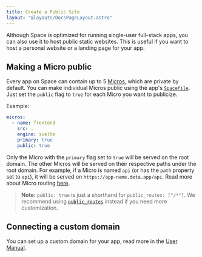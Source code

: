 ```yaml
---
title: Create a Public Site
layout: "@layouts/DocsPageLayout.astro"
---
```


Although Space is optimized for running single-user full-stack apps, you can also use it to host public static websites. This is useful if you want to host a personal website or a landing page for your app.

## Making a Micro public

Every app on Space can contain up to 5 [Micros](/docs/en/build/fundamentals/the-space-runtime/micros), which are private by default. You can make individual Micros public using the app's [`Spacefile`](/docs/en/build/fundamentals/the-space-runtime/about#the-spacefile). Just set the `public` flag to `true` for each Micro you want to publicize.

Example:

```yaml
micros:
  - name: frontend
    src: .
    engine: svelte
    primary: true
    public: true
```

Only the Micro with the `primary` flag set to `true` will be served on the root domain. The other Micros will be served on their respective paths under the root domain. For example, if a Micro is named `api` (or has the `path` property set to `api`), it will be served on `https://app-name.deta.app/api`. Read more about Micro routing [here](/docs/en/build/fundamentals/micros#micro-routing).


> __Note:__ `public: true` is just a shorthand for `public_routes: ["/*"]`. We recommend using [`public_routes`](/docs/en/reference/spacefile#public_routes) instead if you need more customization.

## Connecting a custom domain

You can set up a custom domain for your app, read more in the [User Manual](/docs/en/use/space-apps/domains#custom-domains).
